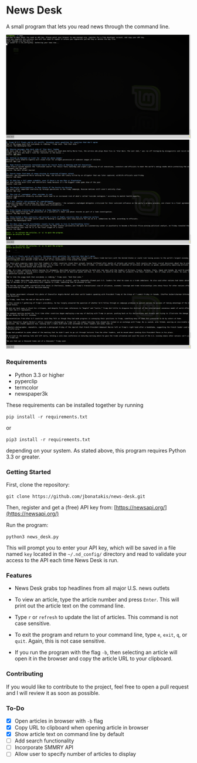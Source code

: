 # News Desk

A small program that lets you read news through the command line.

![news-desk](https://raw.githubusercontent.com/jbonatakis/news-desk/master/images/news-desk-6-9-2018-1.png)
![news-desk](https://raw.githubusercontent.com/jbonatakis/news-desk/master/images/news-desk-6-9-2018-2.png)
![news-desk](https://raw.githubusercontent.com/jbonatakis/news-desk/master/images/news-desk-6-9-2018-3.png)


### Requirements

* Python 3.3 or higher
* pyperclip 
* termcolor
* newspaper3k

These requirements can be installed together by running 

`pip install -r requirements.txt`

or 

`pip3 install -r requirements.txt` 

depending on your system. As stated above, this program requires Python 3.3 or greater.

### Getting Started

First, clone the repository:

`git clone https://github.com/jbonatakis/news-desk.git`

Then, register and get a (free) API key from: [https://newsapi.org/](https://newsapi.org/)

Run the program:

`python3 news_desk.py`

This will prompt you to enter your API key, which will be saved in a file named `key` located in the `~/.nd_config/` directory and read to validate your access to the API each time News Desk is run.

### Features

* News Desk grabs top headlines from all major U.S. news outlets
* To view an article, type the article number and press `Enter`. This will print out the article text on the command line.
* Type `r` or `refresh` to update the list of articles. This command is not case sensitive.
* To exit the program and return to your command line, type `e`, `exit`, `q`, or `quit`. Again, this is not case sensitive.

* If you run the program with the flag `-b`, then selecting an article will open it in the browser and copy the article URL to your clipboard.

### Contributing

If you would like to contribute to the project, feel free to open a pull request and I will review it as soon as possible.

### To-Do

-[x] Open articles in browser with `-b` flag
-[x] Copy URL to clipboard when opening article in browser
-[x] Show article text on command line by default
-[ ] Add search functionality
-[ ] Incorporate SMMRY API
-[ ] Allow user to specify number of articles to display